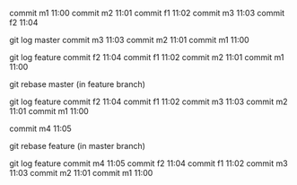 commit m1 11:00
commit m2 11:01
commit f1 11:02
commit m3 11:03
commit f2 11:04

git log master
commit m3 11:03
commit m2 11:01
commit m1 11:00

git log feature
commit f2 11:04
commit f1 11:02
commit m2 11:01
commit m1 11:00


git rebase master (in feature branch)

git log feature
commit f2 11:04
commit f1 11:02
commit m3 11:03
commit m2 11:01
commit m1 11:00


commit m4 11:05


git rebase feature (in master branch)

git log feature
commit m4 11:05
commit f2 11:04
commit f1 11:02
commit m3 11:03
commit m2 11:01
commit m1 11:00
